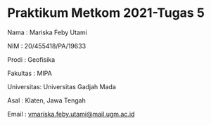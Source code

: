 # Praktikum Metkom 2021-Tugas 5
Nama       : Mariska Feby Utami

NIM        : 20/455418/PA/19633

Prodi      : Geofisika

Fakultas   : MIPA

Universitas: Universitas Gadjah Mada

Asal       : Klaten, Jawa Tengah

Email      : vmariska.feby.utami@mail.ugm.ac.id



